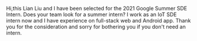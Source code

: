 Hi,this Lian Liu and I have been selected for the 2021 Google Summer SDE Intern. Does your team look for a summer intern?  I work as an IoT SDE intern now and I have experience on full-stack web and Android app. Thank you for the consideration and sorry for bothering you if you don't need an intern.
